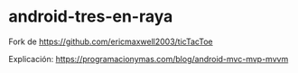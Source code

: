 # android-tres-en-raya

Fork de https://github.com/ericmaxwell2003/ticTacToe  

Explicación: https://programacionymas.com/blog/android-mvc-mvp-mvvm
